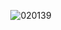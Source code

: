 <p align="center"> <img src="https://komarev.com/ghpvc/?username=c
COUNTRY-HUMANS&label=　　dawnbringer　🍓　　　&color=e62020&style=flat" alt="020139" />